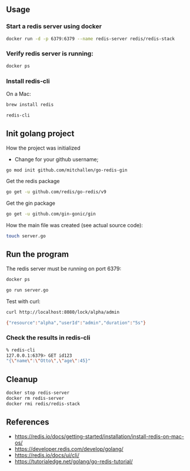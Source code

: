 

## Usage

### Start a redis server using docker

```sh
docker run -d -p 6379:6379 --name redis-server redis/redis-stack
```

### Verify redis server is running:

```sh
docker ps
```

### Install redis-cli 

On a Mac:

```sh
brew install redis
```

```sh
redis-cli
```

## Init golang project

How the project was initialized

* Change for your github username;

```sh
go mod init github.com/mitchallen/go-redis-gin
```

Get the redis package

```sh
go get -u github.com/redis/go-redis/v9
```

Get the gin package

```sh
go get -u github.com/gin-gonic/gin
```

How the main file was created (see actual source code):

```sh
touch server.go
```

## Run the program

The redis server must be running on port 6379:

```sh
docker ps 
```

```sh
go run server.go
```

Test with curl:

```sh
curl http://localhost:8080/lock/alpha/admin

{"resource":"alpha","userId":"admin","duration":"5s"}
```

### Check the results in redis-cli

```sh
% redis-cli
127.0.0.1:6379> GET id123
"{\"name\":\"Otto\",\"age\":45}"
```

## Cleanup

```sh
docker stop redis-server
docker rm redis-server
docker rmi redis/redis-stack
```

## References

* https://redis.io/docs/getting-started/installation/install-redis-on-mac-os/
* https://developer.redis.com/develop/golang/
* https://redis.io/docs/ui/cli/
* https://tutorialedge.net/golang/go-redis-tutorial/